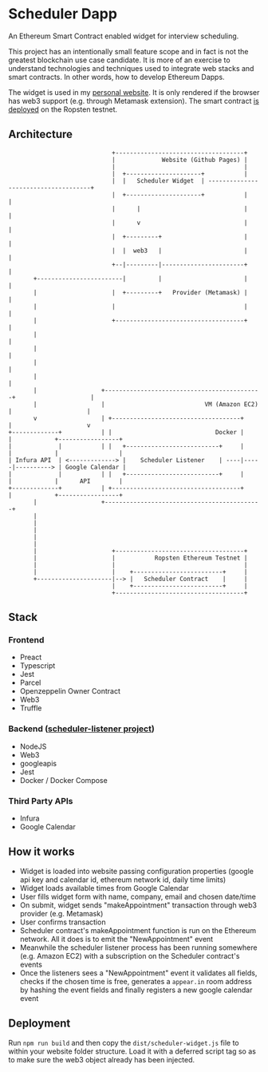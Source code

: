 # Scheduler Dapp

An Ethereum Smart Contract enabled widget for interview scheduling.

This project has an intentionally small feature scope and in fact is not the greatest blockchain use case candidate. It is more of an exercise to understand technologies and techniques used to integrate web stacks and smart contracts. In other words, how to develop Ethereum Dapps.

The widget is used in my [personal website](https://www.secbit.com.br). It is only rendered if the browser has web3 support (e.g. through Metamask extension). The smart contract [is deployed](0x4ac7a94bcec986d7435af94fd171681d818ef10cc2812a0089c5557604497a89) on the Ropsten testnet.

## Architecture

```
                             +------------------------------------+                                    
                             |             Website (Github Pages) |                                    
                             |                                    |                                    
                             |  +---------------------+           |                                    
                             |  |   Scheduler Widget  | -------------------------------------+         
                             |  +---------------------+           |                          |         
                             |      |                             |                          |         
                             |      v                             |                          |         
                             |  +---------+                       |                          |         
                             |  |  web3   |                       |                          |         
                             +--|---------|-----------------------+                          |         
       +------------------------|         |                       |                          |         
       |                     |  +---------+   Provider (Metamask) |                          |         
       |                     |                                    |                          |         
       |                     +------------------------------------+                          |         
       |                                                                                     |         
       |                                                                                     |         
       |                                                                                     |         
       |                                                                                     |         
       |                  +--------------------------------------------+                     |         
       |                  |                            VM (Amazon EC2) |                     |         
       v                  | +------------------------------------+     |                     v         
+-------------+           | |                             Docker |     |            +-----------------+
|             |           | |   +--------------------------+     |     |            |                 |
| Infura API  | <-------------> |    Scheduler Listener    | ----|-----|----------> | Google Calendar |
|             |           | |   +--------------------------+     |     |            |      API        |
+-------------+           | +------------------------------------+     |            +-----------------+
       |                  +--------------------------------------------+                               
       |                                                                                               
       |                                                                                               
       |                                                                                               
       |                                                                                               
       |                                                                                               
       |                     +------------------------------------+                                    
       |                     |           Ropsten Ethereum Testnet |                                    
       |                     |                                    |                                    
       |                     |    +-------------------------+     |                                    
       +---------------------|--> |   Scheduler Contract    |     |                                    
                             |    +-------------------------+     |                                    
                             +------------------------------------+                                    
```

## Stack

### Frontend

- Preact
- Typescript
- Jest
- Parcel
- Openzeppelin Owner Contract
- Web3
- Truffle

### Backend ([scheduler-listener project](https://github.com/felipewer/scheduler-listener))

- NodeJS
- Web3
- googleapis
- Jest
- Docker / Docker Compose

### Third Party APIs

- Infura
- Google Calendar

## How it works

- Widget is loaded into website passing configuration properties (google api key and calendar id, ethereum network id, daily time limits)
- Widget loads available times from Google Calendar
- User fills widget form with name, company, email and chosen date/time 
- On submit, widget sends "makeAppointment" transaction through web3 provider (e.g. Metamask)
- User confirms transaction
- Scheduler contract's makeAppointment function is run on the Ethereum network. All it does is to emit the "NewAppointment" event
- Meanwhile the scheduler listener process has been running somewhere (e.g. Amazon EC2) with a subscription on the Scheduler contract's events
- Once the listeners sees a "NewAppointment" event it validates all fields, checks if the chosen time is free, generates a `appear.in` room address by hashing the event fields and finally registers a new google calendar event

## Deployment

Run `npm run build` and then copy the `dist/scheduler-widget.js` file to within your website folder structure. Load it with a deferred script tag so as to make sure the web3 object already has been injected.
